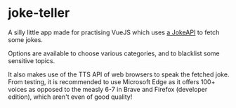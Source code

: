 # joke-teller

A silly little app made for practising VueJS which uses [a JokeAPI](https://sv443.net/jokeapi/v2/) to fetch some jokes.

Options are available to choose various categories, and to blacklist some sensitive topics.

It also makes use of the TTS API of web browsers to speak the fetched joke. From testing, it is recommended to use Microsoft Edge as it offers 100+ voices as opposed to the measly 6-7 in Brave and Firefox (developer edition), which aren't even of good quality!

